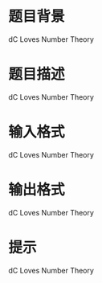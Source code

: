 # 

 
 # 题目背景 
<p>dC&nbsp;Loves&nbsp;Number&nbsp;Theory</p> 

 
 # 题目描述 
<p>dC&nbsp;Loves&nbsp;Number&nbsp;Theory</p> 

 
 # 输入格式 
<p>dC&nbsp;Loves&nbsp;Number&nbsp;Theory</p> 

 
 # 输出格式 
<p>dC&nbsp;Loves&nbsp;Number&nbsp;Theory</p> 

 
 # 提示 
<p>dC&nbsp;Loves&nbsp;Number&nbsp;Theory</p> 
